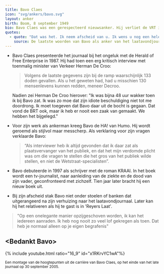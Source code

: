 ```yaml
---
title: Bavo Claes
icon: "svg/ankers/bavo.svg"
layout: anker
birth: Boom, 8 september 1949
bio: Bavo Claes was een gerespecteerd nieuwsanker. Hij verliet de VRT in 2005 na hartproblemen. Hij werkte 30 jaar voor de openbare omroep.
quotes:
  - quote: "Dat was het. Ik neem afscheid van u. Ik wens u nog een hele goeie nacht en een mooi weekend."
    source: De laatste woorden van Bavo als anker van het laatavondjournaal op vrijdag 30 september 2005.
---
```


* Bavo Claes presenteerde het journaal bij het ongeluk met de Herald of Free Enterprise in 1987. Hij had toen een erg kritisch interview met toenmalig minister van Verkeer Herman De Croo:

  > Volgens de laatste gegevens zijn bij de ramp waarschijnlijk 133 doden gevallen. Als u het geweten had, had u misschien 130 mensenlevens kunnen redden, meneer Decroo.

  Nadien zei Herman De Croo hierover: "Ik was bijna 48 uur wakker toen ik bij Bavo zat. Ik was zo moe dat zijn idiote beschuldiging niet tot me doordrong. Ik moet toegeven dat Bavo daar uit de bocht is gegaan. Dat vond de BRT ook, maar ik heb er nooit een zaak van gemaakt. We hebben het bijgelegd."

* Voor zijn werk als ankerman kreeg Bavo de HA! van Humo. Hij wordt geroemd als stijlvol maar messcherp. Als verklaring voor zijn vragen verklaarde Bavo:
  > “Als interviewer heb ik altijd gevonden dat ik daar zat als plaatsvervanger van het publiek, en dat het mijn verdomde plicht was om die vragen te stellen die het gros van het publiek wilde stellen, en niet de Wetstraat-specialisten”.

* Bavo debuteerde in 1997 als schrijver met de roman KRAAI. In het boek wordt een tv-journalist, naar aanleiding van de ziekte en de dood van zijn vader, geconfronteerd met zichzelf. Tien jaar later bracht hij een nieuw boek uit.

*  Bij zijn afscheid stak Bavo niet onder stoelen of banken dat uitgerangeerd na zijn verhuizing naar het laatavondjournaal. Later kan hij het relativeren als hij te gast is in 'Reyers Laat'.
  > "Op een onelegante manier opzijgeschoven worden, ik kan het iedereen aanraden. Ik heb nog nooit zo veel lof gekregen als toen. Dat heb je normaal alleen op je eigen begrafenis"

<div class="alt">
  <h2>&lt;Bedankt Bavo&gt;</h2>
  {% include youtube.html ratio="16_9" id="x1RKrvYC1wA"%}
  <p class="muted"><small>Een montage van de hoogtepunten uit de carrière van Bavo Claes, op het einde van het late journaal op 30 september 2005.</small></p>
</div>
